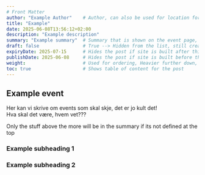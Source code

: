```yaml
---
# Front Matter
author: "Example Author"    # Author, can also be used for location for the event?
title: "Example" 
date: 2025-06-08T13:56:12+02:00
description: "Example description"
summary: "Example summary"  # Summary that is shown on the event page, overridden by "<!--more-->" in the post
draft: false                # True --> Hidden from the list, still created, still linkable
expiryDate: 2025-07-15      # Hides the post if site is built after this date
publishDate: 2025-06-08     # Hides the post if site is built before this date
weight:                     # Used for ordering, Heavier further down, if no weight the heaviest, based on date 
toc: true                   # Shows table of content for the post
---
```


## Example event

Her kan vi skrive om events som skal skje, det er jo kult det!\
Hva skal det være, hvem vet???

<!--more-->
Only the stuff above the more will be in the summary if its not defined at the top

### Example subheading 1

### Example subheading 2